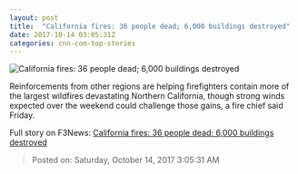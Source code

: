 ```yaml
---
layout: post
title:  "California fires: 36 people dead; 6,000 buildings destroyed"
date: 2017-10-14 03:05:31Z
categories: cnn-com-top-stories
---
```


![California fires: 36 people dead; 6,000 buildings destroyed](http://i2.cdn.cnn.com/cnnnext/dam/assets/171012110235-31-california-wildfires-1011-super-tease.jpg)

Reinforcements from other regions are helping firefighters contain more of the largest wildfires devastating Northern California, though strong winds expected over the weekend could challenge those gains, a fire chief said Friday.


Full story on F3News: [California fires: 36 people dead; 6,000 buildings destroyed](http://www.f3nws.com/n/MBgfeH)

> Posted on: Saturday, October 14, 2017 3:05:31 AM
